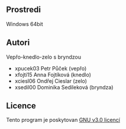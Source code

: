 Prostredi
---------

Windows 64bit

Autori
------

Vepřo-knedlo-zelo s bryndzou
- xpucek03 Petr Půček (vepřo)
- xfojti15 Anna Fojtíková (knedlo) 
- xciesl06 Ondřej Cieslar (zelo)
- xsedil00 Dominika Sedileková (bryndza) 

Licence
-------

Tento program je poskytovan [GNU v3.0 licencí](https://github.com/Dominika5505/IVS_proj2/blob/master/LICENSE)
